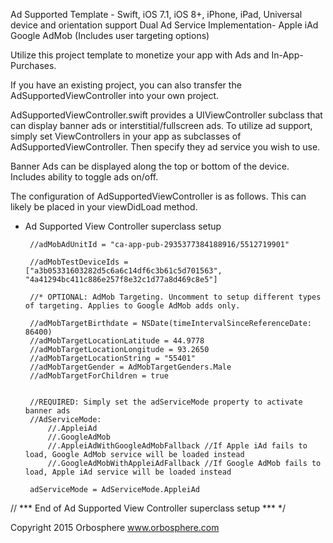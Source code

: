 Ad Supported Template - Swift, iOS 7.1, iOS 8+, iPhone, iPad, Universal device and orientation support
Dual Ad Service Implementation- 
Apple iAd
Google AdMob (Includes user targeting options)

Utilize this project template to monetize your app with Ads and In-App-Purchases. 

If you have an existing project, you can also transfer the AdSupportedViewController into your own project. 

AdSupportedViewController.swift provides a UIViewController subclass that can display banner ads or interstitial/fullscreen ads. 
To utilize ad support, simply set ViewControllers in your app as subclasses of AdSupportedViewController. Then specify they ad service you wish to use. 

Banner Ads can be displayed along the top or bottom of the device. Includes ability to toggle ads on/off.

The configuration of AdSupportedViewController is as follows. This can likely be placed in your viewDidLoad method. 

 * Ad Supported View Controller superclass setup 
 
        //adMobAdUnitId = "ca-app-pub-2935377384188916/5512719901"
 
        //adMobTestDeviceIds = ["a3b05331603282d5c6a6c14df6c3b61c5d701563", "4a41294bc411c886e257f8e32c1d77a8d469c8e5"]
        
        //* OPTIONAL: AdMob Targeting. Uncomment to setup different types of targeting. Applies to Google AdMob adds only.
        
        //adMobTargetBirthdate = NSDate(timeIntervalSinceReferenceDate: 86400)
        //adMobTargetLocationLatitude = 44.9778
        //adMobTargetLocationLongitude = 93.2650
        //adMobTargetLocationString = "55401"
        //adMobTargetGender = AdMobTargetGenders.Male
        //adMobTargetForChildren = true
        

        //REQUIRED: Simply set the adServiceMode property to activate banner ads
        //AdServiceMode:
            //.AppleiAd
            //.GoogleAdMob
            //.AppleiAdWithGoogleAdMobFallback //If Apple iAd fails to load, Google AdMob service will be loaded instead
            //.GoogleAdMobWithAppleiAdFallback //If Google AdMob fails to load, Apple iAd service will be loaded instead
        
        adServiceMode = AdServiceMode.AppleiAd

// *** End of Ad Supported View Controller superclass setup *** */


Copyright 2015 Orbosphere
www.orbosphere.com

